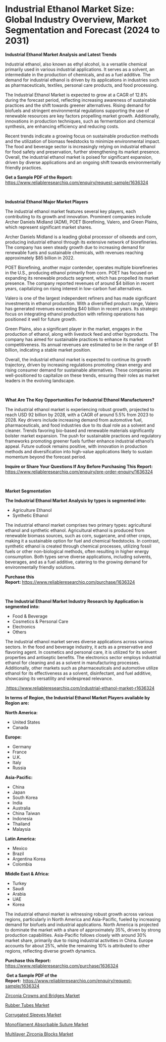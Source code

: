 <p><h1>Industrial Ethanol Market Size: Global Industry Overview, Market Segmentation and Forecast (2024 to 2031)</h1></p><p><strong>Industrial Ethanol Market Analysis and Latest Trends</strong></p>
<p><p>Industrial ethanol, also known as ethyl alcohol, is a versatile chemical primarily used in various industrial applications. It serves as a solvent, an intermediate in the production of chemicals, and as a fuel additive. The demand for industrial ethanol is driven by its applications in industries such as pharmaceuticals, textiles, personal care products, and food processing. </p><p>The Industrial Ethanol Market is expected to grow at a CAGR of 12.8% during the forecast period, reflecting increasing awareness of sustainable practices and the shift towards greener alternatives. Rising demand for biofuels and stringent environmental regulations supporting the use of renewable resources are key factors propelling market growth. Additionally, innovations in production techniques, such as fermentation and chemical synthesis, are enhancing efficiency and reducing costs.</p><p>Recent trends indicate a growing focus on sustainable production methods and the utilization of biomass feedstocks to minimize environmental impact. The food and beverage sector is increasingly relying on industrial ethanol for food safety and preservation, further strengthening its market presence. Overall, the industrial ethanol market is poised for significant expansion, driven by diverse applications and an ongoing shift towards environmentally friendly practices.</p></p>
<p><strong>Get a Sample PDF of the Report:&nbsp;</strong> <a href="https://www.reliableresearchiq.com/enquiry/request-sample/1636324?utm_campaign=103&utm_medium=2&utm_source=Github&utm_content=ia&utm_term=08112024&utm_id=industrial-ethanol">https://www.reliableresearchiq.com/enquiry/request-sample/1636324</a></p>
<p>&nbsp;</p>
<p><strong>Industrial Ethanol Major Market Players</strong></p>
<p><p>The industrial ethanol market features several key players, each contributing to its growth and innovation. Prominent companies include Archer Daniels Midland (ADM), POET Biorefining, Valero, and Green Plains, which represent significant market shares.</p><p>Archer Daniels Midland is a leading global processor of oilseeds and corn, producing industrial ethanol through its extensive network of biorefineries. The company has seen steady growth due to increasing demand for renewable fuels and sustainable chemicals, with revenues reaching approximately $85 billion in 2022.</p><p>POET Biorefining, another major contender, operates multiple biorefineries in the U.S., producing ethanol primarily from corn. POET has focused on expanding its renewable products segment, which has propelled its market presence. The company reported revenues of around $4 billion in recent years, capitalizing on rising interest in low-carbon fuel alternatives.</p><p>Valero is one of the largest independent refiners and has made significant investments in ethanol production. With a diversified product range, Valero has generated revenues exceeding $40 billion in recent years. Its strategic focus on integrating ethanol production with refining operations has positioned it well for future growth.</p><p>Green Plains, also a significant player in the market, engages in the production of ethanol, along with livestock feed and other byproducts. The company has aimed for sustainable practices to enhance its market competitiveness. Its annual revenues are estimated to be in the range of $1 billion, indicating a stable market position.</p><p>Overall, the industrial ethanol market is expected to continue its growth trajectory, driven by increasing regulations promoting clean energy and rising consumer demand for sustainable alternatives. These companies are well-positioned to capitalize on these trends, ensuring their roles as market leaders in the evolving landscape.</p></p>
<p>&nbsp;</p>
<p><strong>What Are The Key Opportunities For Industrial Ethanol Manufacturers?</strong></p>
<p><p>The industrial ethanol market is experiencing robust growth, projected to reach USD 92 billion by 2028, with a CAGR of around 5.5% from 2023 to 2028. Key drivers include increasing demand from automotive fuel, pharmaceuticals, and food industries due to its dual role as a solvent and cleaner. Trends favoring bio-based and renewable materials significantly bolster market expansion. The push for sustainable practices and regulatory frameworks promoting greener fuels further enhance industrial ethanol’s appeal. Future outlook remains positive, with innovation in production methods and diversification into high-value applications likely to sustain momentum beyond the forecast period.</p></p>
<p><strong>Inquire or Share Your Questions If Any Before Purchasing This Report:</strong> <a href="https://www.reliableresearchiq.com/enquiry/pre-order-enquiry/1636324?utm_campaign=103&utm_medium=2&utm_source=Github&utm_content=ia&utm_term=08112024&utm_id=industrial-ethanol">https://www.reliableresearchiq.com/enquiry/pre-order-enquiry/1636324</a></p>
<p>&nbsp;</p>
<p><strong>Market Segmentation</strong></p>
<p><strong>The Industrial Ethanol Market Analysis by types is segmented into:</strong></p>
<p><ul><li>Agriculture Ethanol</li><li>Synthetic Ethanol</li></ul></p>
<p><p>The industrial ethanol market comprises two primary types: agricultural ethanol and synthetic ethanol. Agricultural ethanol is produced from renewable biomass sources, such as corn, sugarcane, and other crops, making it a sustainable option for fuel and chemical feedstocks. In contrast, synthetic ethanol is created through chemical processes, utilizing fossil fuels or other non-biological methods, often resulting in higher energy consumption. Both types serve diverse applications, including solvents, beverages, and as a fuel additive, catering to the growing demand for environmentally friendly solutions.</p></p>
<p><strong>Purchase this Report:&nbsp;</strong><a href="https://www.reliableresearchiq.com/purchase/1636324?utm_campaign=103&utm_medium=2&utm_source=Github&utm_content=ia&utm_term=08112024&utm_id=industrial-ethanol">https://www.reliableresearchiq.com/purchase/1636324</a></p>
<p>&nbsp;</p>
<p><strong>The Industrial Ethanol Market Industry Research by Application is segmented into:</strong></p>
<p><ul><li>Food & Beverage</li><li>Cosmetics & Personal Care</li><li>Electronics</li><li>Others</li></ul></p>
<p><p>The industrial ethanol market serves diverse applications across various sectors. In the food and beverage industry, it acts as a preservative and flavoring agent. In cosmetics and personal care, it is utilized for its solvent properties and antiseptic benefits. The electronics sector employs industrial ethanol for cleaning and as a solvent in manufacturing processes. Additionally, other markets such as pharmaceuticals and automotive utilize ethanol for its effectiveness as a solvent, disinfectant, and fuel additive, showcasing its versatility and widespread relevance.</p></p>
<p><a href="https://www.reliableresearchiq.com/industrial-ethanol-market-r1636324?utm_campaign=103&utm_medium=2&utm_source=Github&utm_content=ia&utm_term=08112024&utm_id=industrial-ethanol">&nbsp;https://www.reliableresearchiq.com/industrial-ethanol-market-r1636324</a></p>
<p><strong>In terms of Region, the Industrial Ethanol Market Players available by Region are:</strong></p>
<p>
    <p> <strong> North America: </strong>
        <ul>
            <li>United States</li>
            <li>Canada</li>
        </ul>
        </p> 
    <p> <strong> Europe: </strong>
        <ul>
            <li>Germany</li>
            <li>France</li>
            <li>U.K.</li>
            <li>Italy</li>
            <li>Russia</li>
        </ul>
        </p> 
    <p> <strong> Asia-Pacific: </strong>
        <ul>
            <li>China</li>
            <li>Japan</li>
            <li>South Korea</li>
            <li>India</li>
            <li>Australia</li>
            <li>China Taiwan</li>
            <li>Indonesia</li>
            <li>Thailand</li>
            <li>Malaysia</li>
        </ul>
        </p> 
    <p> <strong> Latin America: </strong>
        <ul>
            <li>Mexico</li>
            <li>Brazil</li>
            <li>Argentina Korea</li>
            <li>Colombia</li>
        </ul>
        </p> 
    <p> <strong> Middle East & Africa: </strong>
        <ul>
            <li>Turkey</li>
            <li>Saudi</li>
            <li>Arabia</li>
            <li>UAE</li>
            <li>Korea</li>
        </ul>
    </p>
    </p>
<p><p>The industrial ethanol market is witnessing robust growth across various regions, particularly in North America and Asia-Pacific, fueled by increasing demand for biofuels and industrial applications. North America is projected to dominate the market with a share of approximately 35%, driven by strong production capabilities. Asia-Pacific follows closely with around 30% market share, primarily due to rising industrial activities in China. Europe accounts for about 25%, while the remaining 10% is attributed to other regions, reflecting diverse growth dynamics.</p></p>
<p><strong>Purchase this Report: </strong><a href="https://www.reliableresearchiq.com/purchase/1636324?utm_campaign=103&utm_medium=2&utm_source=Github&utm_content=ia&utm_term=08112024&utm_id=industrial-ethanol">https://www.reliableresearchiq.com/purchase/1636324</a></p>
<p>&nbsp;<strong>Get a Sample PDF of the Report:&nbsp;&nbsp;</strong><a href="https://www.reliableresearchiq.com/enquiry/request-sample/1636324?utm_campaign=103&utm_medium=2&utm_source=Github&utm_content=ia&utm_term=08112024&utm_id=industrial-ethanol">https://www.reliableresearchiq.com/enquiry/request-sample/1636324</a></p>
<p><strong></strong></p>
<p><p><a href="https://issuu.com/reportprime-2/docs/zirconia-crowns-and-bridges-market-_87de975ceed975?utm_campaign=103&utm_medium=2&utm_source=Github&utm_content=ia&utm_term=08112024&utm_id=industrial-ethanol">Zirconia Crowns and Bridges Market</a></p><p><a href="https://github.com/tenoreduwagley4rt/Market-Research-Report-List-1/blob/main/rubber-tubes-market.md?utm_campaign=103&utm_medium=2&utm_source=Github&utm_content=ia&utm_term=08112024&utm_id=industrial-ethanol">Rubber Tubes Market</a></p><p><a href="https://github.com/diedrer4btm/Market-Research-Report-List-1/blob/main/corrugated-sleeves-market.md?utm_campaign=103&utm_medium=2&utm_source=Github&utm_content=ia&utm_term=08112024&utm_id=industrial-ethanol">Corrugated Sleeves Market</a></p><p><a href="https://issuu.com/reportprime-2/docs/monofilament-absorbable-suture-mark_3c52d8a0d36fda?utm_campaign=103&utm_medium=2&utm_source=Github&utm_content=ia&utm_term=08112024&utm_id=industrial-ethanol">Monofilament Absorbable Suture Market</a></p><p><a href="https://issuu.com/reportprime-2/docs/multilayer-zirconia-blocks-market-s_e08717cbb5ff5e?utm_campaign=103&utm_medium=2&utm_source=Github&utm_content=ia&utm_term=08112024&utm_id=industrial-ethanol">Multilayer Zirconia Blocks Market</a></p></p>